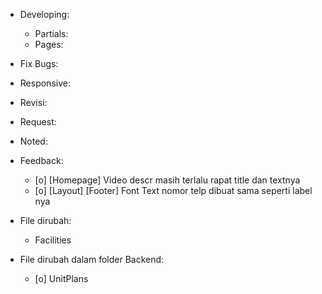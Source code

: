 - Developing:
  - Partials:
  - Pages:

- Fix Bugs:

- Responsive:

- Revisi:

- Request:

- Noted:

- Feedback:
  - [o] [Homepage] Video descr masih terlalu rapat title dan textnya
  - [o] [Layout] [Footer] Font Text nomor telp dibuat sama seperti label nya

- File dirubah:
  - Facilities

- File dirubah dalam folder Backend:
  - [o] UnitPlans